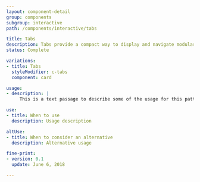 ```yaml
---
layout: component-detail
group: components
subgroup: interactive
path: /components/interactive/tabs

title: Tabs
description: Tabs provide a compact way to display and navigate modular, segmented content containers.
status: Complete

variations:
- title: Tabs
  styleModifier: c-tabs
  component: card

usage:
- description: |
     This is a text passage to describe some of the usage for this pattern.

use:
- title: When to use
  description: Usage description

altUse:
- title: When to consider an alternative
  description: Alternative usage

fine-print:
- version: 0.1
  update: June 6, 2018

---
```

